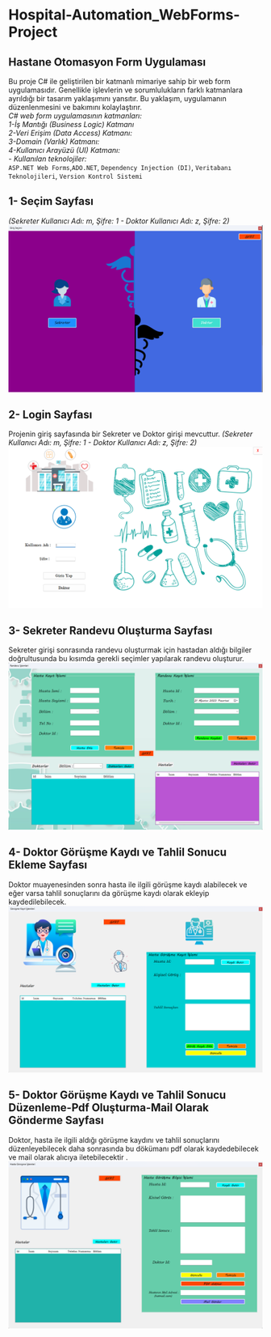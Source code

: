 # Hospital-Automation_WebForms-Project

## Hastane Otomasyon Form Uygulaması

Bu proje C# ile geliştirilen bir katmanlı mimariye sahip bir web form uygulamasıdır. 
Genellikle işlevlerin ve sorumlulukların farklı katmanlara ayrıldığı bir tasarım yaklaşımını yansıtır. Bu yaklaşım, uygulamanın düzenlenmesini ve bakımını kolaylaştırır. <br/>
*C# web form uygulamasının katmanları:*<br/>
*1-İş Mantığı (Business Logic) Katmanı* <br/>
*2-Veri Erişim (Data Access) Katmanı:*<br/>
*3-Domain (Varlık) Katmanı:*<br/>
*4-Kullanıcı Arayüzü (UI) Katmanı:*<br/>
*- Kullanılan teknolojiler:* <br/>
`ASP.NET Web Forms`,`ADO.NET`, `Dependency Injection (DI)`, `Veritabanı Teknolojileri`, `Version Kontrol Sistemi`<br/>
## 1- Seçim Sayfası
*(Sekreter Kullanıcı Adı: m, Şifre: 1 - Doktor Kullanıcı Adı: z, Şifre: 2)*
![Login Page](https://github.com/HalilAtes/Hospital-Automation_WebForms-Project/blob/master/Presentation_Layer/images/Hospital3.png)<br/>
## 2- Login Sayfası
Projenin giriş sayfasında bir Sekreter ve Doktor girişi mevcuttur. *(Sekreter Kullanıcı Adı: m, Şifre: 1 - Doktor Kullanıcı Adı: z, Şifre: 2)*
![Login Page](https://github.com/HalilAtes/Hospital-Automation_WebForms-Project/blob/master/Presentation_Layer/images/Hospital1.png)<br/>
## 3- Sekreter Randevu Oluşturma Sayfası
Sekreter girişi sonrasında randevu oluşturmak için hastadan aldığı bilgiler doğrultusunda bu kısımda gerekli seçimler yapılarak randevu oluşturur.
![Login Page](https://github.com/HalilAtes/Hospital-Automation_WebForms-Project/blob/master/Presentation_Layer/images/hospital6.png)<br/>
## 4-  Doktor Görüşme Kaydı ve Tahlil Sonucu Ekleme Sayfası
Doktor muayenesinden sonra hasta ile ilgili görüşme kaydı alabilecek ve eğer varsa tahlil sonuçlarını da görüşme kaydı olarak ekleyip kaydedilebilecek.
![Login Page](https://github.com/HalilAtes/Hospital-Automation_WebForms-Project/blob/master/Presentation_Layer/images/hospital4.png)<br/>
## 5-  Doktor Görüşme Kaydı ve Tahlil Sonucu Düzenleme-Pdf Oluşturma-Mail Olarak Gönderme Sayfası
Doktor, hasta ile ilgili aldığı görüşme kaydını ve tahlil sonuçlarını düzenleyebilecek daha sonrasında bu dökümanı pdf olarak kaydedebilecek ve mail olarak alıcıya iletebilecektir .
![Login Page](https://github.com/HalilAtes/Hospital-Automation_WebForms-Project/blob/master/Presentation_Layer/images/Hospital7.png)<br/>



